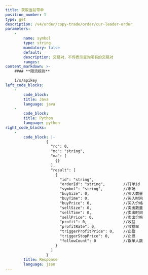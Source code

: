 ```yaml
---
title: 获取当前带单
position_number: 1
type: get
description: /v4/order/copy-trade/order/cur-leader-order
parameters:
    -
        name: symbol
        type: string
        mandatory: false
        default:
        description: 交易对，不传表示查询所有的交易对
        ranges:
content_markdown: >-
    #### **限流规则**

    1/s/apikey
left_code_blocks:
    -
        code_block:
        title: Java
        language: java
    -
        code_block:
        title: Python
        language: python
right_code_blocks:
    -
        code_block: |-
                  {
                    "rc": 0,
                    "mc": "string",
                    "ma": [
                      {}
                    ],
                    "result": [
                      {
                        "id": "string",
                        "orderId": "string",        //订单id
                        "symbol": "string",         //市场
                        "buySize": 0,               //买入数量
                        "buyTime": 0,               //买入时间
                        "buyPrice": 0,              //买入价格
                        "sellSize": 0,              //卖出数量
                        "sellTime": 0,              //卖出时间
                        "sellPrice": 0,             //卖出价格
                        "profit": 0,                //收益
                        "profitRate": 0,            //收益率
                        "triggerProfitPrice": 0,    //止盈
                        "triggerStopPrice": 0,      //止损
                        "followCount": 0            //跟单人数
                      }
                    ]
                  }
        title: Response
        language: json
---
```

